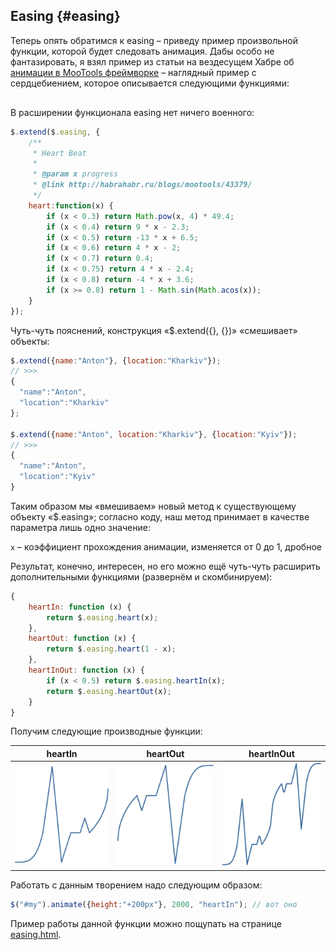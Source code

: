 ## Easing {#easing}

Теперь опять обратимся к easing – приведу пример произвольной функции, которой будет следовать анимация. Дабы особо не фантазировать, я взял пример из статьи на вездесущем Хабре oб [анимации в MooTools фреймворке](http://habrahabr.ru/post/43379/) – наглядный пример с сердцебиением, которое описывается следующими функциями:

<div class="mxgraph" style="max-width:100%;border:1px solid transparent;" data-mxgraph="{&quot;highlight&quot;:&quot;#FFFFFF&quot;,&quot;nav&quot;:true,&quot;resize&quot;:true,&quot;toolbar&quot;:&quot;zoom layers lightbox&quot;,&quot;edit&quot;:&quot;_blank&quot;,&quot;url&quot;:&quot;https://raw.githubusercontent.com/AntonShevchuk/jquery-book/master/assets/easing.xml&quot;}"></div>
<script type="text/javascript" src="https://www.draw.io/embed2.js?&fetch=https%3A%2F%2Fraw.githubusercontent.com%2FAntonShevchuk%2Fjquery-book%2Fmaster%2Fassets%2Feasing.xml"></script>

В расширении функционала easing нет ничего военного:

```javascript
$.extend($.easing, {
    /**
     * Heart Beat
     *
     * @param x progress
     * @link http://habrahabr.ru/blogs/mootools/43379/
     */
    heart:function(x) {
        if (x < 0.3) return Math.pow(x, 4) * 49.4;
        if (x < 0.4) return 9 * x - 2.3;
        if (x < 0.5) return -13 * x + 6.5;
        if (x < 0.6) return 4 * x - 2;
        if (x < 0.7) return 0.4;
        if (x < 0.75) return 4 * x - 2.4;
        if (x < 0.8) return -4 * x + 3.6;
        if (x >= 0.8) return 1 - Math.sin(Math.acos(x));
    }
});
```

Чуть-чуть пояснений, конструкция «$.extend({}, {})» «смешивает» объекты:

```javascript
$.extend({name:"Anton"}, {location:"Kharkiv"});
// >>>
{
  "name":"Anton",
  "location":"Kharkiv"
};

$.extend({name:"Anton", location:"Kharkiv"}, {location:"Kyiv"});
// >>>
{
  "name":"Anton",
  "location":"Kyiv"
}
```

Таким образом мы «вмешиваем» новый метод к существующему объекту «$.easing»; согласно коду, наш метод принимает в качестве параметра лишь одно значение:

`x` – коэффициент прохождения анимации, изменяется от 0 до 1, дробное

Результат, конечно, интересен, но его можно ещё чуть-чуть расширить дополнительными функциями (развернём и скомбинируем):

```javascript
{
    heartIn: function (x) {
        return $.easing.heart(x);
    },
    heartOut: function (x) {
        return $.easing.heart(1 - x);
    },
    heartInOut: function (x) {
        if (x < 0.5) return $.easing.heartIn(x);
        return $.easing.heartOut(x);
    }
}
```

Получим следующие производные функции:

  **heartIn**                   |  **heartOut**                      | **heartInOut**
:------------------------------:|:----------------------------------:|:-------------------------------------:
![heartIn](/assets/img/heartIn.png) |  ![heartOut](/assets/img/heartOut.png) |  ![heartInOut](/assets/img/heartInOut.png)


Работать с данным творением надо следующим образом:

```javascript
$("#my").animate({height:"+200px"}, 2000, "heartIn"); // вот оно
```

Пример работы данной функции можно пощупать на странице [easing.html](http://anton.shevchuk.name/book/code/easing.html).
